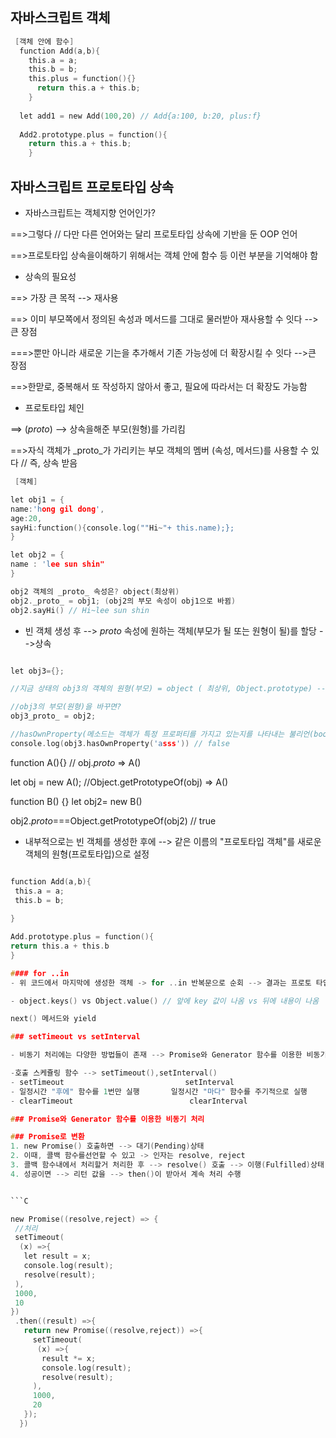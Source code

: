 ## 자바스크립트 객체

```C
 [객체 안에 함수]
  function Add(a,b){
    this.a = a;
    this.b = b;
    this.plus = function(){}
      return this.a + this.b;    
    }
    
  let add1 = new Add(100,20) // Add{a:100, b:20, plus:f}
  
  Add2.prototype.plus = function(){
    return this.a + this.b;
    }
```

## 자바스크립트 프로토타입 상속

- 자바스크립트는 객체지향 언어인가?

==>그렇다 // 다만 다른 언어와는 달리 프로토타입 상속에 기반을 둔 OOP 언어

==>프로토타입 상속을이해하기 위해서는 객체 안에 함수 등 이런 부분을 기억해야 함

- 상속의 필요성

==> 가장 큰 목적 --> 재사용

==> 이미 부모쪽에서 정의된 속성과 메서드를 그대로 물러받아 재사용할 수 잇다 -->큰 장점

===>뿐만 아니라 새로운 기는을 추가해서 기존 가능성에 더 확장시킬 수 잇다 -->큰 장점

==>한맏로, 중복해서 또 작성하지 않아서 좋고, 필요에 따라서는 더 확장도 가능함

- 프로토타입 체인

==> (_proto_) --> 상속을해준 부모(원형)를 가리킴

==>자식 객체가 _proto_가 가리키는 부모 객체의 멤버 (속성, 메서드)를 사용할 수 있다 // 즉, 상속 받음


```C
 [객체]

let obj1 = {
name:'hong gil dong',
age:20,
sayHi:function(){console.log(""Hi~"+ this.name);};
}

let obj2 = {
name : 'lee sun shin"
}

obj2 객체의 _proto_ 속성은? object(최상위)
obj2._proto_ = obj1; (obj2의 부모 속성이 obj1으로 바뀜)
obj2.sayHi() // Hi~lee sun shin

```


- 빈 객체 생성 후 --> _proto_ 속성에 원하는 객체(부모가 될 또는 원형이 될)를 할당 -->상속

```C

let obj3={};

//지금 상태의 obj3의 객체의 원형(부모) = object ( 최상위, Object.prototype) --> null

//obj3의 부모(원형)을 바꾸면?
obj3_proto_ = obj2;

//hasOwnProperty(메소드는 객체가 특정 프로퍼티를 가지고 있는지를 나타내는 불리언(boolean) 값을 반환)
console.log(obj3.hasOwnProperty('asss')) // false

```

function A(){} // obj._proto_ => A()

let obj = new A();  //Object.getPrototypeOf(obj) => A()

function B() {}
let obj2= new B()

obj2._proto_===Object.getPrototypeOf(obj2) // true

- 내부적으로는 빈 객체를 생성한 후에 --> 같은 이름의 "프로토타입 객체"를 새로운 객체의 원형(프로토타입)으로 설정

```C

function Add(a,b){
 this.a = a;
 this.b = b;
 
}

Add.prototype.plus = function(){
return this.a + this.b
}

#### for ..in
- 위 코드에서 마지막에 생성한 객체 -> for ..in 반복문으로 순회 --> 결과는 프로토 타입 체인으로 연결되어 있는 원형(부모)의 멤버(속성,메서들)들이 다 나온다

- object.keys() vs Object.value() // 앞에 key 값이 나옴 vs 뒤에 내용이 나옴

next() 메서드와 yield

### setTimeout vs setInterval

- 비동기 처리에는 다양한 방법들이 존재 --> Promise와 Generator 함수를 이용한 비동기 처리

-호출 스케쥴링 함수 --> setTimeout(),setInterval()
- setTimeout                           setInterval
- 일정시간 "후에" 함수를 1번만 실행       일정시간 "마다" 함수를 주기적으로 실행
- clearTimeout                          clearInterval

### Promise와 Generator 함수를 이용한 비동기 처리

### Promise로 변환
1. new Promise() 호출하면 --> 대기(Pending)상태
2. 이때, 콜백 함수를선언할 수 있고 -> 인자는 resolve, reject
3. 콜백 함수내에서 처리할거 처리한 후 --> resolve() 호출 --> 이행(Fulfilled)상태
4. 성공이면 --> 리턴 값을 --> then()이 받아서 계속 처리 수행


```C

new Promise((resolve,reject) => {
 //처리
 setTimeout(
  (x) =>{
   let result = x;
   console.log(result);
   resolve(result);
 ),
 1000,
 10
})
 .then((result) =>{
   return new Promise((resolve,reject)) =>{
     setTimeout(
      (x) =>{
       result *= x;
       console.log(result);
       resolve(result);
     ),
     1000,
     20
   });
  })

